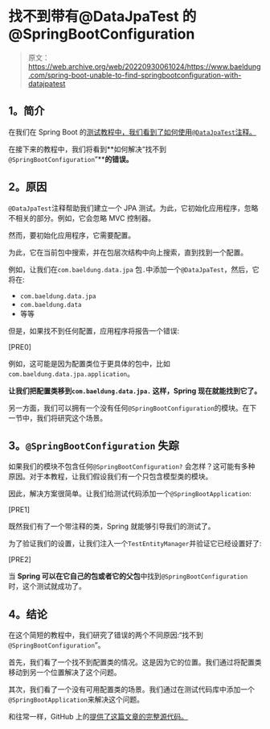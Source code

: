 # 找不到带有@DataJpaTest 的@SpringBootConfiguration

> 原文：<https://web.archive.org/web/20220930061024/https://www.baeldung.com/spring-boot-unable-to-find-springbootconfiguration-with-datajpatest>

## **1。简介**

在我们在 Spring Boot 的[测试教程中，我们看到了如何使用`@DataJpaTest`注释。](/web/20221206033108/https://www.baeldung.com/spring-boot-testing)

在接下来的教程中，我们将看到**如何解决“找不到`@SpringBootConfiguration`”****的错误。**

## **2。原因**

`@DataJpaTest`注释帮助我们建立一个 JPA 测试。为此，它初始化应用程序，忽略不相关的部分。例如，它会忽略 MVC 控制器。

然而，要初始化应用程序，它需要配置。

为此，它在当前包中搜索，并在包层次结构中向上搜索，直到找到一个配置。

例如，让我们在`com.baeldung.data.jpa` 包`.`中添加一个`@DataJpaTest`，然后，它将在:

*   `com.baeldung.data.jpa`
*   `com.baeldung.data`
*   等等

但是，如果找不到任何配置，应用程序将报告一个错误:

[PRE0]

例如，这可能是因为配置类位于更具体的包中，比如`com.baeldung.data.jpa.application`。

**让我们把配置类移到`com.baeldung.data.jpa.` 这样，Spring 现在就能找到它了。**

另一方面，我们可以拥有一个没有任何`@SpringBootConfiguration`的模块。在下一节中，我们将研究这个场景。

## **3。`@SpringBootConfiguration`** 失踪

如果我们的模块不包含任何`@SpringBootConfiguration?` 会怎样？这可能有多种原因。对于本教程，让我们假设我们有一个只包含模型类的模块。

因此，解决方案很简单。让我们给测试代码添加一个`@SpringBootApplication`:

[PRE1]

既然我们有了一个带注释的类，Spring 就能够引导我们的测试了。

为了验证我们的设置，让我们注入一个`TestEntityManager`并验证它已经设置好了:

[PRE2]

当 **Spring 可以在它自己的包或者它的父包**中找到`@SpringBootConfiguration`时，这个测试就成功了。

## **4。结论**

在这个简短的教程中，我们研究了错误的两个不同原因:“找不到`@SpringBootConfiguration`”。

首先，我们看了一个找不到配置类的情况。这是因为它的位置。我们通过将配置类移动到另一个位置解决了这个问题。

其次，我们看了一个没有可用配置类的场景。我们通过在测试代码库中添加一个`@SpringBootApplication`来解决这个问题。

和往常一样，GitHub 上的[提供了这篇文章的完整源代码。](https://web.archive.org/web/20221206033108/https://github.com/eugenp/tutorials/tree/master/spring-boot-modules/spring-boot-config-jpa-error)